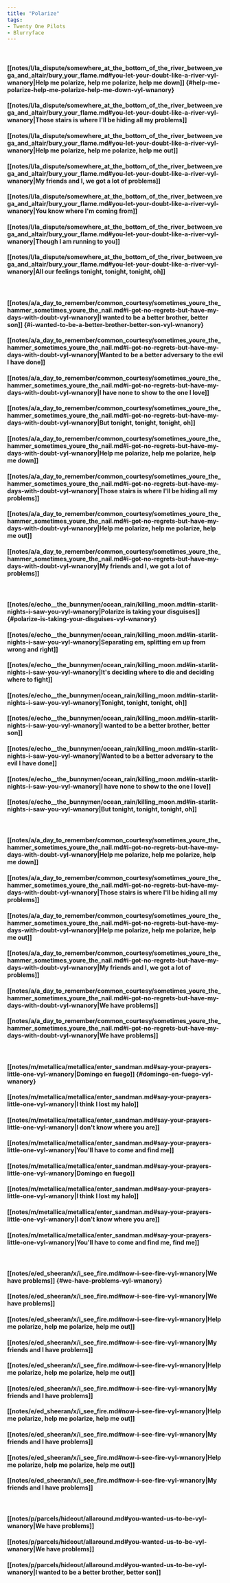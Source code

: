 ```yaml
---
title: "Polarize"
tags:
- Twenty One Pilots
- Blurryface
---
```

&nbsp;
#### [[notes/l/la_dispute/somewhere_at_the_bottom_of_the_river_between_vega_and_altair/bury_your_flame.md#you-let-your-doubt-like-a-river-vyl-wnanory|Help me polarize, help me polarize, help me down]] {#help-me-polarize-help-me-polarize-help-me-down-vyl-wnanory}
#### [[notes/l/la_dispute/somewhere_at_the_bottom_of_the_river_between_vega_and_altair/bury_your_flame.md#you-let-your-doubt-like-a-river-vyl-wnanory|Those stairs is where I'll be hiding all my problems]]
#### [[notes/l/la_dispute/somewhere_at_the_bottom_of_the_river_between_vega_and_altair/bury_your_flame.md#you-let-your-doubt-like-a-river-vyl-wnanory|Help me polarize, help me polarize, help me out]]
#### [[notes/l/la_dispute/somewhere_at_the_bottom_of_the_river_between_vega_and_altair/bury_your_flame.md#you-let-your-doubt-like-a-river-vyl-wnanory|My friends and I, we got a lot of problems]]
#### [[notes/l/la_dispute/somewhere_at_the_bottom_of_the_river_between_vega_and_altair/bury_your_flame.md#you-let-your-doubt-like-a-river-vyl-wnanory|You know where I'm coming from]]
#### [[notes/l/la_dispute/somewhere_at_the_bottom_of_the_river_between_vega_and_altair/bury_your_flame.md#you-let-your-doubt-like-a-river-vyl-wnanory|Though I am running to you]]
#### [[notes/l/la_dispute/somewhere_at_the_bottom_of_the_river_between_vega_and_altair/bury_your_flame.md#you-let-your-doubt-like-a-river-vyl-wnanory|All our feelings tonight, tonight, tonight, oh]]
&nbsp;
#### [[notes/a/a_day_to_remember/common_courtesy/sometimes_youre_the_hammer_sometimes_youre_the_nail.md#i-got-no-regrets-but-have-my-days-with-doubt-vyl-wnanory|I wanted to be a better brother, better son]] {#i-wanted-to-be-a-better-brother-better-son-vyl-wnanory}
#### [[notes/a/a_day_to_remember/common_courtesy/sometimes_youre_the_hammer_sometimes_youre_the_nail.md#i-got-no-regrets-but-have-my-days-with-doubt-vyl-wnanory|Wanted to be a better adversary to the evil I have done]]
#### [[notes/a/a_day_to_remember/common_courtesy/sometimes_youre_the_hammer_sometimes_youre_the_nail.md#i-got-no-regrets-but-have-my-days-with-doubt-vyl-wnanory|I have none to show to the one I love]]
#### [[notes/a/a_day_to_remember/common_courtesy/sometimes_youre_the_hammer_sometimes_youre_the_nail.md#i-got-no-regrets-but-have-my-days-with-doubt-vyl-wnanory|But tonight, tonight, tonight, oh]]
#### [[notes/a/a_day_to_remember/common_courtesy/sometimes_youre_the_hammer_sometimes_youre_the_nail.md#i-got-no-regrets-but-have-my-days-with-doubt-vyl-wnanory|Help me polarize, help me polarize, help me down]]
#### [[notes/a/a_day_to_remember/common_courtesy/sometimes_youre_the_hammer_sometimes_youre_the_nail.md#i-got-no-regrets-but-have-my-days-with-doubt-vyl-wnanory|Those stairs is where I'll be hiding all my problems]]
#### [[notes/a/a_day_to_remember/common_courtesy/sometimes_youre_the_hammer_sometimes_youre_the_nail.md#i-got-no-regrets-but-have-my-days-with-doubt-vyl-wnanory|Help me polarize, help me polarize, help me out]]
#### [[notes/a/a_day_to_remember/common_courtesy/sometimes_youre_the_hammer_sometimes_youre_the_nail.md#i-got-no-regrets-but-have-my-days-with-doubt-vyl-wnanory|My friends and I, we got a lot of problems]]
&nbsp;
#### [[notes/e/echo__the_bunnymen/ocean_rain/killing_moon.md#in-starlit-nights-i-saw-you-vyl-wnanory|Polarize is taking your disguises]] {#polarize-is-taking-your-disguises-vyl-wnanory}
#### [[notes/e/echo__the_bunnymen/ocean_rain/killing_moon.md#in-starlit-nights-i-saw-you-vyl-wnanory|Separating em, splitting em up from wrong and right]]
#### [[notes/e/echo__the_bunnymen/ocean_rain/killing_moon.md#in-starlit-nights-i-saw-you-vyl-wnanory|It's deciding where to die and deciding where to fight]]
#### [[notes/e/echo__the_bunnymen/ocean_rain/killing_moon.md#in-starlit-nights-i-saw-you-vyl-wnanory|Tonight, tonight, tonight, oh]]
#### [[notes/e/echo__the_bunnymen/ocean_rain/killing_moon.md#in-starlit-nights-i-saw-you-vyl-wnanory|I wanted to be a better brother, better son]]
#### [[notes/e/echo__the_bunnymen/ocean_rain/killing_moon.md#in-starlit-nights-i-saw-you-vyl-wnanory|Wanted to be a better adversary to the evil I have done]]
#### [[notes/e/echo__the_bunnymen/ocean_rain/killing_moon.md#in-starlit-nights-i-saw-you-vyl-wnanory|I have none to show to the one I love]]
#### [[notes/e/echo__the_bunnymen/ocean_rain/killing_moon.md#in-starlit-nights-i-saw-you-vyl-wnanory|But tonight, tonight, tonight, oh]]
&nbsp;
#### [[notes/a/a_day_to_remember/common_courtesy/sometimes_youre_the_hammer_sometimes_youre_the_nail.md#i-got-no-regrets-but-have-my-days-with-doubt-vyl-wnanory|Help me polarize, help me polarize, help me down]]
#### [[notes/a/a_day_to_remember/common_courtesy/sometimes_youre_the_hammer_sometimes_youre_the_nail.md#i-got-no-regrets-but-have-my-days-with-doubt-vyl-wnanory|Those stairs is where I'll be hiding all my problems]]
#### [[notes/a/a_day_to_remember/common_courtesy/sometimes_youre_the_hammer_sometimes_youre_the_nail.md#i-got-no-regrets-but-have-my-days-with-doubt-vyl-wnanory|Help me polarize, help me polarize, help me out]]
#### [[notes/a/a_day_to_remember/common_courtesy/sometimes_youre_the_hammer_sometimes_youre_the_nail.md#i-got-no-regrets-but-have-my-days-with-doubt-vyl-wnanory|My friends and I, we got a lot of problems]]
#### [[notes/a/a_day_to_remember/common_courtesy/sometimes_youre_the_hammer_sometimes_youre_the_nail.md#i-got-no-regrets-but-have-my-days-with-doubt-vyl-wnanory|We have problems]]
#### [[notes/a/a_day_to_remember/common_courtesy/sometimes_youre_the_hammer_sometimes_youre_the_nail.md#i-got-no-regrets-but-have-my-days-with-doubt-vyl-wnanory|We have problems]]
&nbsp;
#### [[notes/m/metallica/metallica/enter_sandman.md#say-your-prayers-little-one-vyl-wnanory|Domingo en fuego]] {#domingo-en-fuego-vyl-wnanory}
#### [[notes/m/metallica/metallica/enter_sandman.md#say-your-prayers-little-one-vyl-wnanory|I think I lost my halo]]
#### [[notes/m/metallica/metallica/enter_sandman.md#say-your-prayers-little-one-vyl-wnanory|I don't know where you are]]
#### [[notes/m/metallica/metallica/enter_sandman.md#say-your-prayers-little-one-vyl-wnanory|You'll have to come and find me]]
#### [[notes/m/metallica/metallica/enter_sandman.md#say-your-prayers-little-one-vyl-wnanory|Domingo en fuego]]
#### [[notes/m/metallica/metallica/enter_sandman.md#say-your-prayers-little-one-vyl-wnanory|I think I lost my halo]]
#### [[notes/m/metallica/metallica/enter_sandman.md#say-your-prayers-little-one-vyl-wnanory|I don't know where you are]]
#### [[notes/m/metallica/metallica/enter_sandman.md#say-your-prayers-little-one-vyl-wnanory|You'll have to come and find me, find me]]
&nbsp;
#### [[notes/e/ed_sheeran/x/i_see_fire.md#now-i-see-fire-vyl-wnanory|We have problems]] {#we-have-problems-vyl-wnanory}
#### [[notes/e/ed_sheeran/x/i_see_fire.md#now-i-see-fire-vyl-wnanory|We have problems]]
#### [[notes/e/ed_sheeran/x/i_see_fire.md#now-i-see-fire-vyl-wnanory|Help me polarize, help me polarize, help me out]]
#### [[notes/e/ed_sheeran/x/i_see_fire.md#now-i-see-fire-vyl-wnanory|My friends and I have problems]]
#### [[notes/e/ed_sheeran/x/i_see_fire.md#now-i-see-fire-vyl-wnanory|Help me polarize, help me polarize, help me out]]
#### [[notes/e/ed_sheeran/x/i_see_fire.md#now-i-see-fire-vyl-wnanory|My friends and I have problems]]
#### [[notes/e/ed_sheeran/x/i_see_fire.md#now-i-see-fire-vyl-wnanory|Help me polarize, help me polarize, help me out]]
#### [[notes/e/ed_sheeran/x/i_see_fire.md#now-i-see-fire-vyl-wnanory|My friends and I have problems]]
#### [[notes/e/ed_sheeran/x/i_see_fire.md#now-i-see-fire-vyl-wnanory|Help me polarize, help me polarize, help me out]]
#### [[notes/e/ed_sheeran/x/i_see_fire.md#now-i-see-fire-vyl-wnanory|My friends and I have problems]]
&nbsp;
#### [[notes/p/parcels/hideout/allaround.md#you-wanted-us-to-be-vyl-wnanory|We have problems]]
#### [[notes/p/parcels/hideout/allaround.md#you-wanted-us-to-be-vyl-wnanory|We have problems]]
#### [[notes/p/parcels/hideout/allaround.md#you-wanted-us-to-be-vyl-wnanory|I wanted to be a better brother, better son]]
